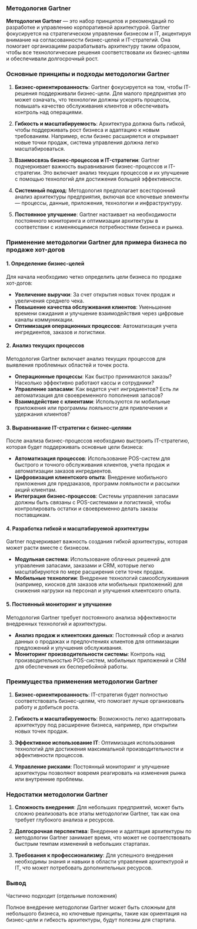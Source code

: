 ### Методология Gartner

**Методология Gartner** — это набор принципов и рекомендаций по разработке и управлению корпоративной архитектурой. Gartner фокусируется на стратегическом управлении бизнесом и IT, акцентируя внимание на согласованности бизнес-целей и IT-стратегий. Она помогает организациям разрабатывать архитектуру таким образом, чтобы все технологические решения соответствовали их бизнес-целям и обеспечивали долгосрочный рост.


### Основные принципы и подходы методологии Gartner

1. **Бизнес-ориентированность**: Gartner фокусируется на том, чтобы IT-решения поддерживали бизнес-цели. Для малого предприятия это может означать, что технологии должны ускорять процессы, повышать качество обслуживания клиентов и обеспечивать контроль над операциями.
   
2. **Гибкость и масштабируемость**: Архитектура должна быть гибкой, чтобы поддерживать рост бизнеса и адаптацию к новым требованиям. Например, если бизнес расширяется и открывает новые точки продаж, система управления должна легко масштабироваться.

3. **Взаимосвязь бизнес-процессов и IT-стратегии**: Gartner подчеркивает важность выравнивания бизнес-процессов и IT-стратегии. Это включает анализ текущих процессов и их улучшение с помощью технологий для достижения большей эффективности.

4. **Системный подход**: Методология предполагает всесторонний анализ архитектуры предприятия, включая все ключевые элементы — процессы, данные, приложения, технологии и инфраструктуру.

5. **Постоянное улучшение**: Gartner настаивает на необходимости постоянного мониторинга и оптимизации архитектуры в соответствии с изменяющимися потребностями бизнеса и рынка.

### Применение методологии Gartner для примера бизнеса по продаже хот-догов

#### 1. **Определение бизнес-целей**
   
Для начала необходимо четко определить цели бизнеса по продаже хот-догов:
- **Увеличение выручки**: За счет открытия новых точек продаж и увеличения среднего чека.
- **Повышение качества обслуживания клиентов**: Уменьшение времени ожидания и улучшение взаимодействия через цифровые каналы коммуникации.
- **Оптимизация операционных процессов**: Автоматизация учета ингредиентов, заказов и логистики.

#### 2. **Анализ текущих процессов**

Методология Gartner включает анализ текущих процессов для выявления проблемных областей и точек роста.
- **Операционные процессы**: Как быстро принимаются заказы? Насколько эффективно работают кассы и сотрудники?
- **Управление запасами**: Как ведется учет ингредиентов? Есть ли автоматизация для своевременного пополнения запасов?
- **Взаимодействие с клиентами**: Используются ли мобильные приложения или программы лояльности для привлечения и удержания клиентов?

#### 3. **Выравнивание IT-стратегии с бизнес-целями**

После анализа бизнес-процессов необходимо выстроить IT-стратегию, которая будет поддерживать основные цели бизнеса:
- **Автоматизация процессов**: Использование POS-систем для быстрого и точного обслуживания клиентов, учета продаж и автоматизации заказов ингредиентов.
- **Цифровизация клиентского опыта**: Внедрение мобильного приложения для предзаказов, программ лояльности и рассылки акций клиентам.
- **Интеграция бизнес-процессов**: Системы управления запасами должны быть связаны с POS-системами и логистикой, чтобы контролировать остатки и своевременно делать заказы поставщикам.

#### 4. **Разработка гибкой и масштабируемой архитектуры**

Gartner подчеркивает важность создания гибкой архитектуры, которая может расти вместе с бизнесом.
- **Модульная система**: Использование облачных решений для управления запасами, заказами и CRM, которые легко масштабируются по мере расширения сети точек продаж.
- **Мобильные технологии**: Внедрение технологий самообслуживания (например, киосков для заказов или мобильных приложений) для снижения нагрузки на персонал и улучшения клиентского опыта.

#### 5. **Постоянный мониторинг и улучшение**

Методология Gartner требует постоянного анализа эффективности внедренных технологий и архитектуры.
- **Анализ продаж и клиентских данных**: Постоянный сбор и анализ данных о продажах и предпочтениях клиентов для оптимизации предложений и улучшения обслуживания.
- **Мониторинг производительности системы**: Контроль над производительностью POS-систем, мобильных приложений и CRM для обеспечения их бесперебойной работы.

### Преимущества применения методологии Gartner

1. **Бизнес-ориентированность**: IT-стратегия будет полностью соответствовать бизнес-целям, что помогает лучше организовать работу и добиться роста.
   
2. **Гибкость и масштабируемость**: Возможность легко адаптировать архитектуру под расширение бизнеса, например, при открытии новых точек продаж.

3. **Эффективное использование IT**: Оптимизация использования технологий для достижения максимальной производительности и эффективности процессов.

4. **Управление рисками**: Постоянный мониторинг и улучшение архитектуры позволяют вовремя реагировать на изменения рынка или внутренние проблемы.

### Недостатки методологии Gartner

1. **Сложность внедрения**: Для небольших предприятий, может быть сложно реализовать все этапы методологии Gartner, так как она требует глубокого анализа и ресурсов.

2. **Долгосрочная перспектива**: Внедрение и адаптация архитектуры по методологии Gartner занимает время, что может не соответствовать быстрым темпам изменений в небольших стартапах.

3. **Требования к профессионализму**: Для успешного внедрения необходимы знания и навыки в области управления архитектурой и IT, что может потребовать дополнительных ресурсов.

### Вывод

Частично подходит (отдельные положения)

Полное внедрение методологии Gartner может быть сложным для небольшого бизнеса, но ключевые принципы, такие как ориентация на бизнес-цели и гибкость архитектуры, будут полезны для стартапа.
